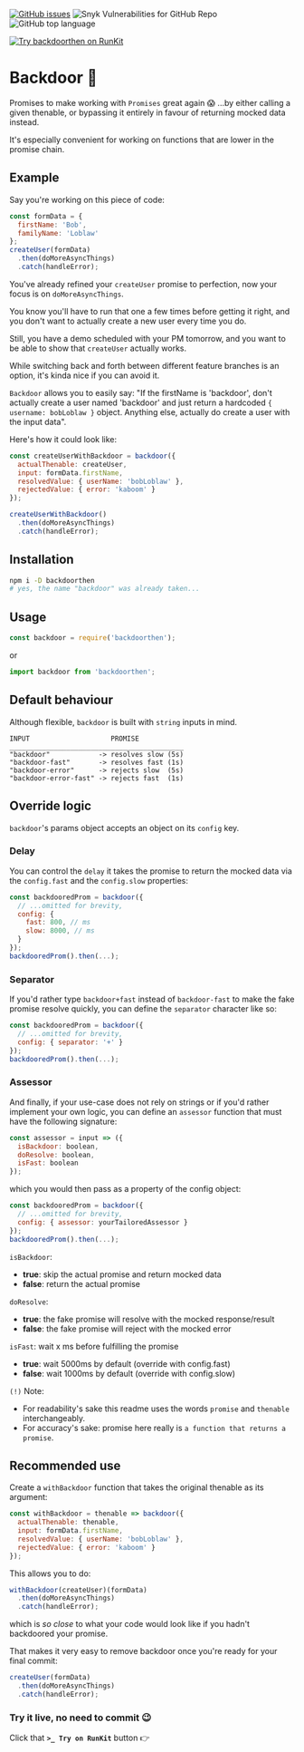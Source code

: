 [![GitHub issues](https://img.shields.io/github/issues/johanfive/backdoor)](https://github.com/johanfive/backdoor/issues)
![Snyk Vulnerabilities for GitHub Repo](https://img.shields.io/snyk/vulnerabilities/github/johanfive/backdoor)
![GitHub top language](https://img.shields.io/github/languages/top/johanfive/backdoor)

[![Try backdoorthen on RunKit](https://badge.runkitcdn.com/backdoorthen.svg)](https://npm.runkit.com/backdoorthen)

# Backdoor 🚪

Promises to make working with `Promises` great again 😱
...by either calling a given thenable, or bypassing it entirely in favour of returning mocked data instead.

It's especially convenient for working on functions that are lower in the promise chain.

## Example
Say you're working on this piece of code:
```js
const formData = {
  firstName: 'Bob',
  familyName: 'Loblaw'
};
createUser(formData)
  .then(doMoreAsyncThings)
  .catch(handleError);
```
You've already refined your `createUser` promise to perfection,
now your focus is on `doMoreAsyncThings`.

You know you'll have to run that one a few times before getting it right, and you don't want to actually create a new user every time you do.

Still, you have a demo scheduled with your PM tomorrow, and you want to be able to show that `createUser` actually works.

While switching back and forth between different feature branches is an option, it's kinda nice if you can avoid it.

`Backdoor` allows you to easily say: "If the firstName is 'backdoor', don't actually create a user named 'backdoor' and just return a hardcoded `{ username: bobLoblaw }` object. Anything else, actually do create a user with the input data".

Here's how it could look like:
```js
const createUserWithBackdoor = backdoor({
  actualThenable: createUser,
  input: formData.firstName,
  resolvedValue: { userName: 'bobLoblaw' },
  rejectedValue: { error: 'kaboom' }
});

createUserWithBackdoor()
  .then(doMoreAsyncThings)
  .catch(handleError);
```

## Installation
```sh
npm i -D backdoorthen
# yes, the name "backdoor" was already taken...
```
## Usage
```js
const backdoor = require('backdoorthen');
```
or
```js
import backdoor from 'backdoorthen';
```
## Default behaviour
Although flexible, `backdoor` is built with `string` inputs in mind.
```
INPUT                    PROMISE
___________________________________________
"backdoor"            -> resolves slow (5s)
"backdoor-fast"       -> resolves fast (1s)
"backdoor-error"      -> rejects slow  (5s)
"backdoor-error-fast" -> rejects fast  (1s)
```
## Override logic
`backdoor`'s params object accepts an object on its `config` key.

### Delay
You can control the `delay` it takes the promise to return the mocked data via the `config.fast` and the `config.slow` properties:
```js
const backdooredProm = backdoor({
  // ...omitted for brevity,
  config: {
    fast: 800, // ms
    slow: 8000, // ms
  }
});
backdooredProm().then(...);
```

### Separator
If you'd rather type `backdoor+fast` instead of `backdoor-fast` to make the fake promise resolve quickly, you can define the `separator` character like so:
```js
const backdooredProm = backdoor({
  // ...omitted for brevity,
  config: { separator: '+' }
});
backdooredProm().then(...);
```

### Assessor
And finally, if your use-case does not rely on strings or if you'd rather implement your own logic, you can define an `assessor` function that must have the following signature:
```js
const assessor = input => ({
  isBackdoor: boolean,
  doResolve: boolean,
  isFast: boolean
});
```
which you would then pass as a property of the config object:
```js
const backdooredProm = backdoor({
  // ...omitted for brevity,
  config: { assessor: yourTailoredAssessor }
});
backdooredProm().then(...);
```

`isBackdoor`:
+ **true**:  skip the actual promise and return mocked data
+ **false**: return the actual promise

`doResolve`:
+ **true**:  the fake promise will resolve with the mocked response/result
+ **false**: the fake promise will reject with the mocked error

`isFast`: wait x ms before fulfilling the promise
+ **true**:  wait 5000ms by default (override with config.fast)
+ **false**: wait 1000ms by default (override with config.slow)

`(!)` Note:
+ For readability's sake this readme uses the words `promise` and `thenable` interchangeably.
+ For accuracy's sake: promise here really is `a function that returns a promise`.

## Recommended use
Create a `withBackdoor` function that takes the original thenable as its argument:
```js
const withBackdoor = thenable => backdoor({
  actualThenable: thenable,
  input: formData.firstName,
  resolvedValue: { userName: 'bobLoblaw' },
  rejectedValue: { error: 'kaboom' }
});
```
This allows you to do:
```js
withBackdoor(createUser)(formData)
  .then(doMoreAsyncThings)
  .catch(handleError);
```
which is *so close* to what your code would look like if you hadn't backdoored your promise.

That makes it very easy to remove backdoor once you're ready for your final commit:
```js
createUser(formData)
  .then(doMoreAsyncThings)
  .catch(handleError);
```

### Try it live, no need to commit 😉
Click that **`>_ Try on RunKit`** button 👉